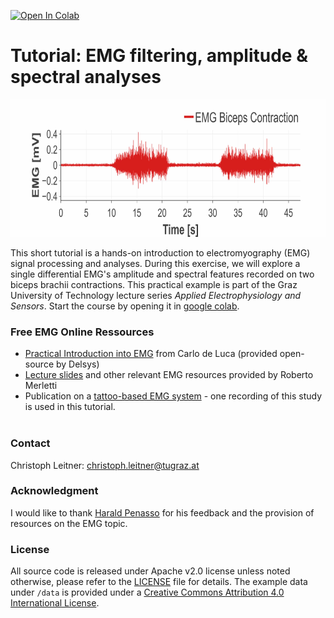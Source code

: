 [![Open In Colab](https://colab.research.google.com/assets/colab-badge.svg)](https://colab.research.google.com/github/luuleitner/EMG_tutorial/blob/master/EMG_processing.ipynb)

# Tutorial: EMG filtering, amplitude & spectral analyses

<p align="center">
<img src="https://github.com/luuleitner/EMG_tutorial/blob/cb05cd0d36c874bd498e06d6e5c994689fa73a31/data/EMG_bbcontraction_s.jpg" height="220">
</p>

This short tutorial is a hands-on introduction to electromyography (EMG) signal processing and analyses. During this exercise, we will explore a single differential EMG's amplitude and spectral features recorded on two biceps brachii contractions. This practical example is part of the Graz University of Technology lecture series *Applied Electrophysiology and Sensors*. Start the course by opening it in [google colab](https://colab.research.google.com/github/luuleitner/EMG_tutorial/blob/master/EMG_processing.ipynb).

### Free EMG Online Ressources
- <a href="https://delsys.com/support/documentation/#tutorial">Practical Introduction into EMG</a> from Carlo de Luca (provided open-source by Delsys)
- <a href="https://www.robertomerletti.it/en/emg/material/teaching/">Lecture slides</a> and other relevant EMG resources provided by Roberto Merletti
- Publication on a <a href="https://ieeexplore.ieee.org/document/9630034">tattoo-based EMG system</a> - one recording of this study is used in this tutorial.<br><br>

### Contact
Christoph Leitner: <a href="mailto:christoph.leitner@tugraz.at">christoph.leitner@tugraz.at</a><br>

### Acknowledgment
I would like to thank [Harald Penasso](https://github.com/haripen) for his feedback and the provision of resources on the EMG topic.

### License
All source code is released under Apache v2.0 license unless noted otherwise, please refer to the [LICENSE](https://github.com/luuleitner/EMG_tutorial/blob/master/LICENSE) file for details. The example data under `/data` is provided under a [Creative Commons Attribution 4.0 International License](https://creativecommons.org/licenses/by/4.0/).
